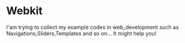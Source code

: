 # Webkit
I'am trying to collect my example codes in web_development such as  Navigations,Sliders,Templates and so on... 
It might help you! 
 
 
